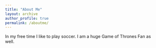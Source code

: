 ```yaml
---
title: "About Me"
layout: archive
author_profile: true
permalink: /aboutme/
---
```


In my free time I like to play soccer. I am a huge Game of Thrones Fan as well. 
